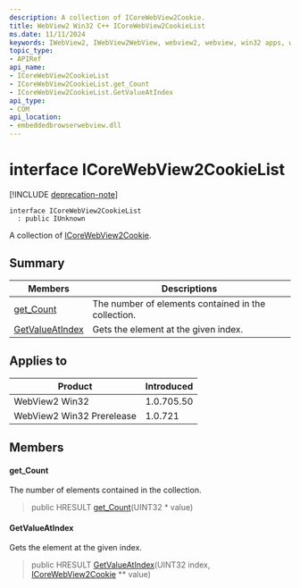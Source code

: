 ```yaml
---
description: A collection of ICoreWebView2Cookie.
title: WebView2 Win32 C++ ICoreWebView2CookieList
ms.date: 11/11/2024
keywords: IWebView2, IWebView2WebView, webview2, webview, win32 apps, win32, edge, ICoreWebView2, ICoreWebView2Controller, browser control, edge html, ICoreWebView2CookieList
topic_type: 
- APIRef
api_name:
- ICoreWebView2CookieList
- ICoreWebView2CookieList.get_Count
- ICoreWebView2CookieList.GetValueAtIndex
api_type:
- COM
api_location:
- embeddedbrowserwebview.dll
---
```


# interface ICoreWebView2CookieList

[!INCLUDE [deprecation-note](../includes/deprecation-note.md)]

```
interface ICoreWebView2CookieList
  : public IUnknown
```

A collection of [ICoreWebView2Cookie](icorewebview2cookie.md#icorewebview2cookie).

## Summary

 Members                        | Descriptions
--------------------------------|---------------------------------------------
[get_Count](#get_count) | The number of elements contained in the collection.
[GetValueAtIndex](#getvalueatindex) | Gets the element at the given index.

## Applies to

Product                         | Introduced
--------------------------------|---------------------------------------------
WebView2 Win32            |    1.0.705.50
WebView2 Win32 Prerelease |    1.0.721

## Members

#### get_Count

The number of elements contained in the collection.

> public HRESULT [get_Count](#get_count)(UINT32 * value)

#### GetValueAtIndex

Gets the element at the given index.

> public HRESULT [GetValueAtIndex](#getvalueatindex)(UINT32 index, [ICoreWebView2Cookie](icorewebview2cookie.md#icorewebview2cookie) ** value)


